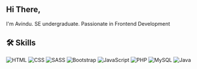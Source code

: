 ## Hi There,
I'm Avindu. 
SE undergraduate. 
Passionate in Frontend Development

## 🛠️ Skills
![HTML](https://img.icons8.com/color/48/000000/html-5.png)
![CSS](https://img.icons8.com/color/48/000000/css3.png)
![SASS](https://img.icons8.com/color/48/000000/sass.png)
![Bootstrap](https://img.icons8.com/?size=48&id=EzPCiQUqWWEa&format=png&color=000000)
![JavaScript](https://img.icons8.com/color/48/000000/javascript.png)
![PHP](https://img.icons8.com/officel/40/000000/php-logo.png)
![MySQL](https://img.icons8.com/color/48/000000/mysql-logo.png)
![Java](https://img.icons8.com/color/48/000000/java-coffee-cup-logo.png)


